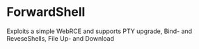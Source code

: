 # ForwardShell
Exploits a simple WebRCE and supports PTY upgrade, Bind- and ReveseShells, File Up- and Download
